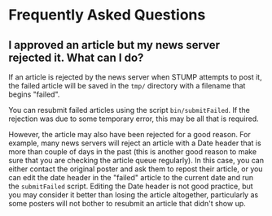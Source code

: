 # Frequently Asked Questions

## I approved an article but my news server rejected it. What can I do?

If an article is rejected by the news server when STUMP attempts to post it, the failed article will be saved in the `tmp/` directory with a filename that begins "failed".

You can resubmit failed articles using the script `bin/submitFailed`. If the rejection was due to some temporary error, this may be all that is required.

However, the article may also have been rejected for a good reason. For example, many news servers will reject an article with a Date header that is more than couple of days in the past (this is another good reason to make sure that you are checking the article queue regularly). In this case, you can either contact the original poster and ask them to repost their article, or you can edit the date header in the "failed" article to the current date and run the `submitFailed` script. Editing the Date header is not good practice, but you may consider it better than losing the article altogether, particularly as some posters will not bother to resubmit an article that didn't show up.
